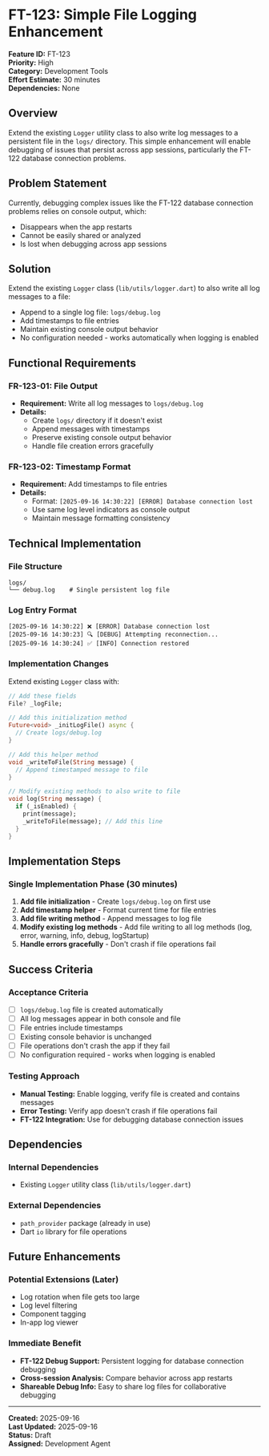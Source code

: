 # FT-123: Simple File Logging Enhancement

**Feature ID:** FT-123  
**Priority:** High  
**Category:** Development Tools  
**Effort Estimate:** 30 minutes  
**Dependencies:** None  

## Overview

Extend the existing `Logger` utility class to also write log messages to a persistent file in the `logs/` directory. This simple enhancement will enable debugging of issues that persist across app sessions, particularly the FT-122 database connection problems.

## Problem Statement

Currently, debugging complex issues like the FT-122 database connection problems relies on console output, which:
- Disappears when the app restarts
- Cannot be easily shared or analyzed
- Is lost when debugging across app sessions

## Solution

Extend the existing `Logger` class (`lib/utils/logger.dart`) to also write all log messages to a file:
- Append to a single log file: `logs/debug.log`
- Add timestamps to file entries
- Maintain existing console output behavior
- No configuration needed - works automatically when logging is enabled

## Functional Requirements

### FR-123-01: File Output
- **Requirement:** Write all log messages to `logs/debug.log`
- **Details:**
  - Create `logs/` directory if it doesn't exist
  - Append messages with timestamps
  - Preserve existing console output behavior
  - Handle file creation errors gracefully

### FR-123-02: Timestamp Format
- **Requirement:** Add timestamps to file entries
- **Details:**
  - Format: `[2025-09-16 14:30:22] [ERROR] Database connection lost`
  - Use same log level indicators as console output
  - Maintain message formatting consistency

## Technical Implementation

### File Structure
```
logs/
└── debug.log    # Single persistent log file
```

### Log Entry Format
```
[2025-09-16 14:30:22] ❌ [ERROR] Database connection lost
[2025-09-16 14:30:23] 🔍 [DEBUG] Attempting reconnection...
[2025-09-16 14:30:24] ✅ [INFO] Connection restored
```

### Implementation Changes

Extend existing `Logger` class with:
```dart
// Add these fields
File? _logFile;

// Add this initialization method
Future<void> _initLogFile() async {
  // Create logs/debug.log
}

// Add this helper method
void _writeToFile(String message) {
  // Append timestamped message to file
}

// Modify existing methods to also write to file
void log(String message) {
  if (_isEnabled) {
    print(message);
    _writeToFile(message); // Add this line
  }
}
```

## Implementation Steps

### Single Implementation Phase (30 minutes)
1. **Add file initialization** - Create `logs/debug.log` on first use
2. **Add timestamp helper** - Format current time for file entries
3. **Add file writing method** - Append messages to log file
4. **Modify existing log methods** - Add file writing to all log methods (log, error, warning, info, debug, logStartup)
5. **Handle errors gracefully** - Don't crash if file operations fail

## Success Criteria

### Acceptance Criteria
- [ ] `logs/debug.log` file is created automatically
- [ ] All log messages appear in both console and file
- [ ] File entries include timestamps
- [ ] Existing console behavior is unchanged
- [ ] File operations don't crash the app if they fail
- [ ] No configuration required - works when logging is enabled

### Testing Approach
- **Manual Testing:** Enable logging, verify file is created and contains messages
- **Error Testing:** Verify app doesn't crash if file operations fail
- **FT-122 Integration:** Use for debugging database connection issues

## Dependencies

### Internal Dependencies
- Existing `Logger` utility class (`lib/utils/logger.dart`)

### External Dependencies
- `path_provider` package (already in use)
- Dart `io` library for file operations

## Future Enhancements

### Potential Extensions (Later)
- Log rotation when file gets too large
- Log level filtering
- Component tagging
- In-app log viewer

### Immediate Benefit
- **FT-122 Debug Support:** Persistent logging for database connection debugging
- **Cross-session Analysis:** Compare behavior across app restarts
- **Shareable Debug Info:** Easy to share log files for collaborative debugging

---

**Created:** 2025-09-16  
**Last Updated:** 2025-09-16  
**Status:** Draft  
**Assigned:** Development Agent
